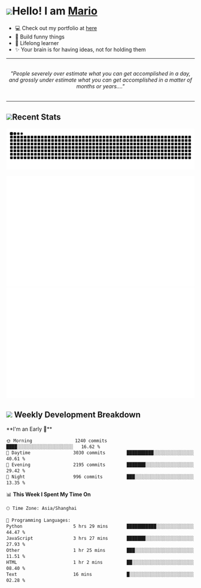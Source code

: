 <h1><a href = "#"><img src="https://media.giphy.com/media/VgCDAzcKvsR6OM0uWg/giphy.gif" width="50"></a><span>Hello! I am <a href="https://github.com/mario1in">Mario</a></span></h1>

- 💻 Check out my portfolio at [here](https://shixiong.name)
- 🔨 Build funny things
- 🚀 Lifelong learner
- ✨ Your brain is for having ideas, not for holding them

<hr/>
<br/>
<div align="center">
<i>"People severely over estimate what you can get accomplished in a day, and grossly under estimate what you can get accomplished in a matter of months or years...." </i>
</div>
<br/>
<hr/>

<h2 align="left">
  <a href="#"><img src="https://emojis.slackmojis.com/emojis/images/1643514389/3643/cool-doge.gif?1643514389" height="30"></a>Recent Stats
</h2>

<picture>
  <source
    media="(prefers-color-scheme: dark)"
    srcset="https://raw.githubusercontent.com/mario1in/mario1in/output/github-contribution-grid-snake-dark.svg"
  />
  <source
    media="(prefers-color-scheme: light)"
    srcset="https://raw.githubusercontent.com/mario1in/mario1in/output/github-contribution-grid-snake.svg"
  />
  <img
    alt="github contribution grid snake animation"
    src="https://raw.githubusercontent.com/mario1in/mario1in/output/github-contribution-grid-snake.svg"
  />
</picture>

![overview](https://raw.githubusercontent.com/mario1in/mario1in/stats-output/generated/overview.svg)
![languages](https://raw.githubusercontent.com/mario1in/mario1in/stats-output/generated/languages.svg)

<h2 align="left">
  <a href="#"><img src="https://emojis.slackmojis.com/emojis/images/1643514062/184/nyancat_big.gif?1643514062" height="30"></a> Weekly Development Breakdown
</h2>
<!--START_SECTION:waka-->
**I'm an Early 🐤** 

```text
🌞 Morning                1240 commits        ████░░░░░░░░░░░░░░░░░░░░░   16.62 % 
🌆 Daytime                3030 commits        ██████████░░░░░░░░░░░░░░░   40.61 % 
🌃 Evening                2195 commits        ███████░░░░░░░░░░░░░░░░░░   29.42 % 
🌙 Night                  996 commits         ███░░░░░░░░░░░░░░░░░░░░░░   13.35 % 
```


📊 **This Week I Spent My Time On** 

```text
🕑︎ Time Zone: Asia/Shanghai

💬 Programming Languages: 
Python                   5 hrs 29 mins       ███████████░░░░░░░░░░░░░░   44.47 % 
JavaScript               3 hrs 27 mins       ███████░░░░░░░░░░░░░░░░░░   27.93 % 
Other                    1 hr 25 mins        ███░░░░░░░░░░░░░░░░░░░░░░   11.51 % 
HTML                     1 hr 2 mins         ██░░░░░░░░░░░░░░░░░░░░░░░   08.40 % 
Text                     16 mins             █░░░░░░░░░░░░░░░░░░░░░░░░   02.28 % 
```


<!--END_SECTION:waka-->

